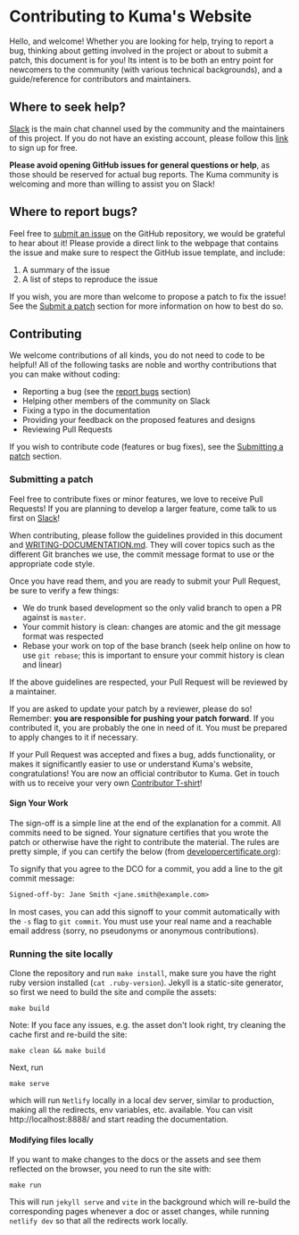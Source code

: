 # Contributing to Kuma's Website

Hello, and welcome! Whether you are looking for help, trying to report a bug, thinking about getting involved in the project or about to submit a patch, this document is for you! Its intent is to be both an entry point for newcomers to the community (with various technical backgrounds), and a guide/reference for contributors and maintainers.

## Where to seek help?

[Slack](https://kuma-mesh.slack.com) is the main chat channel used by the community and the maintainers of this project. If you do not have an existing account, please follow this [link](https://join.slack.com/t/kuma-mesh/shared_invite/zt-1rcll3y6t-DkV_CAItZUoy0IvCwQ~jlQ) to sign up for free.

**Please avoid opening GitHub issues for general questions or help**, as those should be reserved for actual bug reports. The Kuma community is welcoming and more than willing to assist you on Slack!

## Where to report bugs?

Feel free to [submit an issue](https://github.com/kumahq/kuma-website/issues/new/choose) on the GitHub repository, we would be grateful to hear about it! Please provide a direct link to the webpage that contains the issue and make sure to respect the GitHub issue template, and include:

1. A summary of the issue
2. A list of steps to reproduce the issue

If you wish, you are more than welcome to propose a patch to fix the issue! See the [Submit a patch](#submitting-a-patch) section for more information on how to best do so.

## Contributing

We welcome contributions of all kinds, you do not need to code to be helpful! All of the following tasks are noble and worthy contributions that you can make without coding:

- Reporting a bug (see the [report bugs](#where-to-report-bugs) section)
- Helping other members of the community on Slack
- Fixing a typo in the documentation
- Providing your feedback on the proposed features and designs
- Reviewing Pull Requests

If you wish to contribute code (features or bug fixes), see the [Submitting a patch](#submitting-a-patch) section.

### Submitting a patch

Feel free to contribute fixes or minor features, we love to receive Pull Requests! If you are planning to develop a larger feature, come talk to us first on [Slack](#where-to-seek-for-help)!

When contributing, please follow the guidelines provided in this document and [WRITING-DOCUMENTATION.md](WRITING-DOCUMENTATION.md). They will cover topics such as the different Git branches we use, the commit message format to use or the appropriate code style.

Once you have read them, and you are ready to submit your Pull Request, be sure to verify a few things:

- We do trunk based development so the only valid branch to open a PR against is `master`.
- Your commit history is clean: changes are atomic and the git message format was respected
- Rebase your work on top of the base branch (seek help online on how to use `git rebase`; this is important to ensure your commit history is clean and linear)

If the above guidelines are respected, your Pull Request will be reviewed by a maintainer.

If you are asked to update your patch by a reviewer, please do so! Remember: **you are responsible for pushing your patch forward**. If you contributed it, you are probably the one in need of it. You must be prepared to apply changes to it if necessary.

If your Pull Request was accepted and fixes a bug, adds functionality, or makes it significantly easier to use or understand Kuma's website, congratulations! You are now an official contributor to Kuma. Get in touch with us to receive your very own [Contributor T-shirt](#contributor-t-shirt)!

#### Sign Your Work

The sign-off is a simple line at the end of the explanation for a commit. All commits need to be signed. Your signature certifies that you wrote the patch or otherwise have the right to contribute the material. The rules are pretty simple, if you can certify the below (from [developercertificate.org](https://developercertificate.org/)):

To signify that you agree to the DCO for a commit, you add a line to the git commit message:

```txt
Signed-off-by: Jane Smith <jane.smith@example.com>
```

In most cases, you can add this signoff to your commit automatically with the `-s` flag to `git commit`. You must use your real name and a reachable email address (sorry, no pseudonyms or anonymous contributions).

### Running the site locally

Clone the repository and run `make install`, make sure you have the right ruby version installed (`cat .ruby-version`).
Jekyll is a static-site generator, so first we need to build the site and compile the assets:
```
make build
```
Note: If you face any issues, e.g. the asset don't look right, try cleaning the cache first and re-build the site:
```
make clean && make build
```

Next, run
```
make serve
```
which will run `Netlify` locally in a local dev server, similar to production, making all the redirects, env variables, etc.
available. You can visit http://localhost:8888/ and start reading the documentation.

#### Modifying files locally

If you want to make changes to the docs or the assets and see them reflected on the browser, you need to run the site with:
```
make run
```
This will run `jekyll serve` and `vite` in the background which will re-build the corresponding pages whenever a doc or asset changes,
while running `netlify dev` so that all the redirects work locally.
